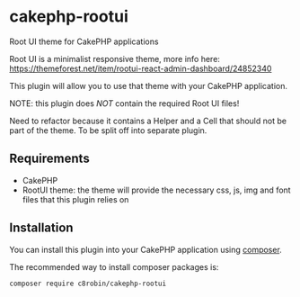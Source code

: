 # cakephp-rootui
Root UI theme for CakePHP applications

Root UI is a minimalist responsive theme, more info here: https://themeforest.net/item/rootui-react-admin-dashboard/24852340

This plugin will allow you to use that theme with your CakePHP application.

NOTE: this plugin does *NOT* contain the required Root UI files!

Need to refactor because it contains a Helper and a Cell that should not be part of the theme. To be split off into separate plugin.

## Requirements
* CakePHP
* RootUI theme: the theme will provide the necessary css, js, img and font files that this plugin relies on

## Installation

You can install this plugin into your CakePHP application using [composer](https://getcomposer.org).

The recommended way to install composer packages is:

```
composer require c8robin/cakephp-rootui
```
